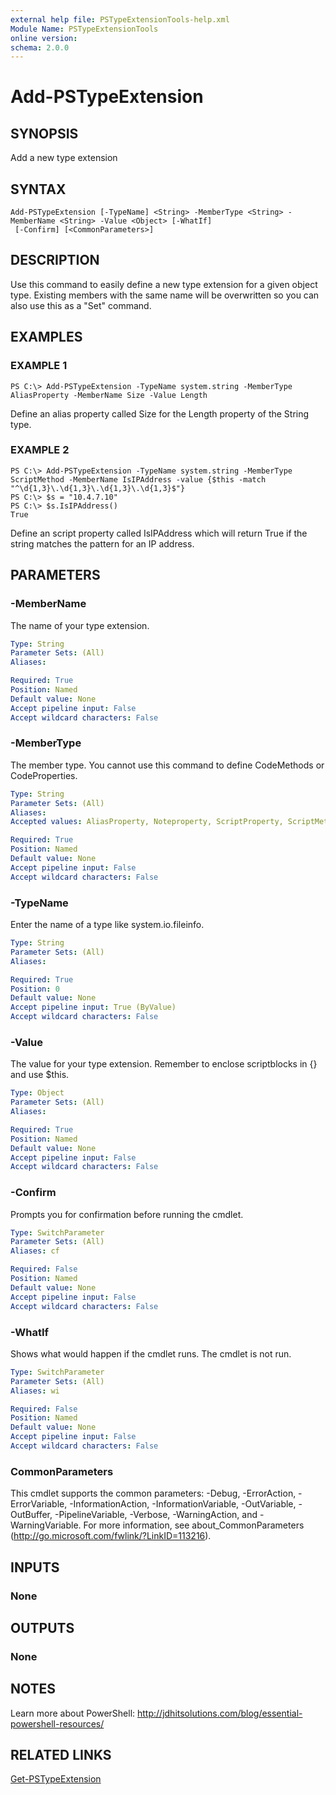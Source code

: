 ```yaml
---
external help file: PSTypeExtensionTools-help.xml
Module Name: PSTypeExtensionTools
online version: 
schema: 2.0.0
---
```


# Add-PSTypeExtension

## SYNOPSIS
Add a new type extension

## SYNTAX

```
Add-PSTypeExtension [-TypeName] <String> -MemberType <String> -MemberName <String> -Value <Object> [-WhatIf]
 [-Confirm] [<CommonParameters>]
```

## DESCRIPTION
Use this command to easily define a new type extension for a given object type. Existing members with the same name will be overwritten so you can also use this as a "Set" command.

## EXAMPLES

### EXAMPLE 1
```
PS C:\> Add-PSTypeExtension -TypeName system.string -MemberType AliasProperty -MemberName Size -Value Length
```

Define an alias property called Size for the Length property of the String type.

### EXAMPLE 2
```
PS C:\> Add-PSTypeExtension -TypeName system.string -MemberType ScriptMethod -MemberName IsIPAddress -value {$this -match "^\d{1,3}\.\d{1,3}\.\d{1,3}\.\d{1,3}$"}
PS C:\> $s = "10.4.7.10"
PS C:\> $s.IsIPAddress()
True
```

Define an script property called IsIPAddress which will return True if the string matches the pattern for an IP address.

## PARAMETERS

### -MemberName
The name of your type extension.

```yaml
Type: String
Parameter Sets: (All)
Aliases: 

Required: True
Position: Named
Default value: None
Accept pipeline input: False
Accept wildcard characters: False
```

### -MemberType
The member type. You cannot use this command to define CodeMethods or CodeProperties.

```yaml
Type: String
Parameter Sets: (All)
Aliases: 
Accepted values: AliasProperty, Noteproperty, ScriptProperty, ScriptMethod

Required: True
Position: Named
Default value: None
Accept pipeline input: False
Accept wildcard characters: False
```

### -TypeName
Enter the name of a type like system.io.fileinfo.

```yaml
Type: String
Parameter Sets: (All)
Aliases: 

Required: True
Position: 0
Default value: None
Accept pipeline input: True (ByValue)
Accept wildcard characters: False
```

### -Value
The value for your type extension. Remember to enclose scriptblocks in {} and use $this.

```yaml
Type: Object
Parameter Sets: (All)
Aliases: 

Required: True
Position: Named
Default value: None
Accept pipeline input: False
Accept wildcard characters: False
```

### -Confirm
Prompts you for confirmation before running the cmdlet.

```yaml
Type: SwitchParameter
Parameter Sets: (All)
Aliases: cf

Required: False
Position: Named
Default value: None
Accept pipeline input: False
Accept wildcard characters: False
```

### -WhatIf
Shows what would happen if the cmdlet runs.
The cmdlet is not run.

```yaml
Type: SwitchParameter
Parameter Sets: (All)
Aliases: wi

Required: False
Position: Named
Default value: None
Accept pipeline input: False
Accept wildcard characters: False
```

### CommonParameters
This cmdlet supports the common parameters: -Debug, -ErrorAction, -ErrorVariable, -InformationAction, -InformationVariable, -OutVariable, -OutBuffer, -PipelineVariable, -Verbose, -WarningAction, and -WarningVariable. For more information, see about_CommonParameters (http://go.microsoft.com/fwlink/?LinkID=113216).

## INPUTS

### None

## OUTPUTS

### None

## NOTES
Learn more about PowerShell: http://jdhitsolutions.com/blog/essential-powershell-resources/

## RELATED LINKS

[Get-PSTypeExtension]()
